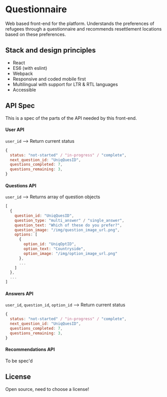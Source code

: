 # Questionnaire
Web based front-end for the platform. Understands the preferences of refugees through a questionnaire and recommends resettlement locations based on these preferences.

## Stack and design principles
- React
- ES6 (with eslint)
- Webpack
- Responsive and coded mobile first
- Multilingual with support for LTR & RTL languages
- Accessible

## API Spec
This is a spec of the parts of the API needed by this front-end.

#### User API
`user_id` --> Return current status

```javascript
{
  status: "not-started" / "in-progress" / "complete",
  next_question_id: "UniqQuesID",
  questions_completed: 7,
  questions_remaining: 3,
}
```

#### Questions API
`user_id` --> Returns array of question objects

```javascript
[
  {
    question_id: "UniqQuesID",
    question_type: "multi_answer" / "single_answer",
    question_text: "Which of these do you prefer?",
    question_image: "/img/question_image_url.png",
    options: [
      {
        option_id: "UniqOptID",
        option_text: "Countryside",
        option_image: "/img/option_image_url.png"
      },
      ...
    ]
  },
  ...
]
```

#### Answers API
`user_id`, `question_id`, `option_id` --> Return current status

```javascript
{
  status: "not-started" / "in-progress" / "complete",
  next_question_id: "UniqQuesID",
  questions_completed: 7,
  questions_remaining: 3,
}
```

#### Recommendations API
To be spec'd

## License
Open source, need to choose a license!
